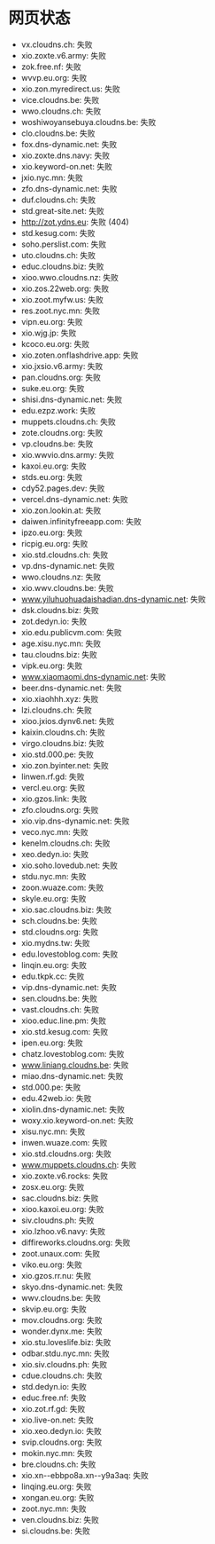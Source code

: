 # 网页状态
- vx.cloudns.ch: 失败
- xio.zoxte.v6.army: 失败
- zok.free.nf: 失败
- wvvp.eu.org: 失败
- xio.zon.myredirect.us: 失败
- vice.cloudns.be: 失败
- wwo.cloudns.ch: 失败
- woshiwoyansebuya.cloudns.be: 失败
- clo.cloudns.be: 失败
- fox.dns-dynamic.net: 失败
- xio.zoxte.dns.navy: 失败
- xio.keyword-on.net: 失败
- jxio.nyc.mn: 失败
- zfo.dns-dynamic.net: 失败
- duf.cloudns.ch: 失败
- std.great-site.net: 失败
- http://zot.ydns.eu: 失败 (404)
- std.kesug.com: 失败
- soho.perslist.com: 失败
- uto.cloudns.ch: 失败
- educ.cloudns.biz: 失败
- xioo.wwo.cloudns.nz: 失败
- xio.zos.22web.org: 失败
- xio.zoot.myfw.us: 失败
- res.zoot.nyc.mn: 失败
- vipn.eu.org: 失败
- xio.wjg.jp: 失败
- kcoco.eu.org: 失败
- xio.zoten.onflashdrive.app: 失败
- xio.jxsio.v6.army: 失败
- pan.cloudns.org: 失败
- suke.eu.org: 失败
- shisi.dns-dynamic.net: 失败
- edu.ezpz.work: 失败
- muppets.cloudns.ch: 失败
- zote.cloudns.org: 失败
- vp.cloudns.be: 失败
- xio.wwvio.dns.army: 失败
- kaxoi.eu.org: 失败
- stds.eu.org: 失败
- cdy52.pages.dev: 失败
- vercel.dns-dynamic.net: 失败
- xio.zon.lookin.at: 失败
- daiwen.infinityfreeapp.com: 失败
- ipzo.eu.org: 失败
- ricpig.eu.org: 失败
- xio.std.cloudns.ch: 失败
- vp.dns-dynamic.net: 失败
- wwo.cloudns.nz: 失败
- xio.wwv.cloudns.be: 失败
- www.yiluhuohuadaishadian.dns-dynamic.net: 失败
- dsk.cloudns.biz: 失败
- zot.dedyn.io: 失败
- xio.edu.publicvm.com: 失败
- age.xisu.nyc.mn: 失败
- tau.cloudns.biz: 失败
- vipk.eu.org: 失败
- www.xiaomaomi.dns-dynamic.net: 失败
- beer.dns-dynamic.net: 失败
- xio.xiaohhh.xyz: 失败
- lzi.cloudns.ch: 失败
- xioo.jxios.dynv6.net: 失败
- kaixin.cloudns.ch: 失败
- virgo.cloudns.biz: 失败
- xio.std.000.pe: 失败
- xio.zon.byinter.net: 失败
- linwen.rf.gd: 失败
- vercl.eu.org: 失败
- xio.gzos.link: 失败
- zfo.cloudns.org: 失败
- xio.vip.dns-dynamic.net: 失败
- veco.nyc.mn: 失败
- kenelm.cloudns.ch: 失败
- xeo.dedyn.io: 失败
- xio.soho.lovedub.net: 失败
- stdu.nyc.mn: 失败
- zoon.wuaze.com: 失败
- skyle.eu.org: 失败
- xio.sac.cloudns.biz: 失败
- sch.cloudns.be: 失败
- std.cloudns.org: 失败
- xio.mydns.tw: 失败
- edu.lovestoblog.com: 失败
- linqin.eu.org: 失败
- edu.tkpk.cc: 失败
- vip.dns-dynamic.net: 失败
- sen.cloudns.be: 失败
- vast.cloudns.ch: 失败
- xioo.educ.line.pm: 失败
- xio.std.kesug.com: 失败
- ipen.eu.org: 失败
- chatz.lovestoblog.com: 失败
- www.liniang.cloudns.be: 失败
- miao.dns-dynamic.net: 失败
- std.000.pe: 失败
- edu.42web.io: 失败
- xiolin.dns-dynamic.net: 失败
- woxy.xio.keyword-on.net: 失败
- xisu.nyc.mn: 失败
- inwen.wuaze.com: 失败
- xio.std.cloudns.org: 失败
- www.muppets.cloudns.ch: 失败
- xio.zoxte.v6.rocks: 失败
- zosx.eu.org: 失败
- sac.cloudns.biz: 失败
- xioo.kaxoi.eu.org: 失败
- siv.cloudns.ph: 失败
- xio.lzhoo.v6.navy: 失败
- diffireworks.cloudns.org: 失败
- zoot.unaux.com: 失败
- viko.eu.org: 失败
- xio.gzos.rr.nu: 失败
- skyo.dns-dynamic.net: 失败
- wwv.cloudns.be: 失败
- skvip.eu.org: 失败
- mov.cloudns.org: 失败
- wonder.dynx.me: 失败
- xio.stu.loveslife.biz: 失败
- odbar.stdu.nyc.mn: 失败
- xio.siv.cloudns.ph: 失败
- cdue.cloudns.ch: 失败
- std.dedyn.io: 失败
- educ.free.nf: 失败
- xio.zot.rf.gd: 失败
- xio.live-on.net: 失败
- xio.xeo.dedyn.io: 失败
- svip.cloudns.org: 失败
- mokin.nyc.mn: 失败
- bre.cloudns.ch: 失败
- xio.xn--ebbpo8a.xn--y9a3aq: 失败
- linqing.eu.org: 失败
- xongan.eu.org: 失败
- zoot.nyc.mn: 失败
- ven.cloudns.biz: 失败
- si.cloudns.be: 失败
